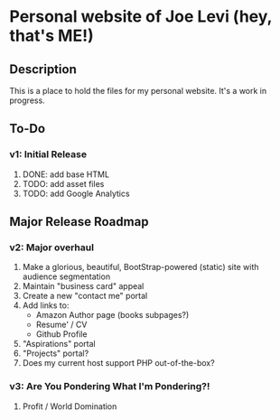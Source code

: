 # Personal website of Joe Levi (hey, that's **ME!**)

## Description
This is a place to hold the files for my personal website. It's a work in progress.

## To-Do

### v1: Initial Release
1. DONE: add base HTML
1. TODO: add asset files
1. TODO: add Google Analytics

## Major Release Roadmap

### v2: Major overhaul
1. Make a glorious, beautiful, BootStrap-powered (static) site with audience segmentation
1. Maintain "business card" appeal
1. Create a new "contact me" portal
1. Add links to:
   - Amazon Author page (books subpages?)
   - Resume' / CV
   - Github Profile
1. "Aspirations" portal
1. "Projects" portal?
1. Does my current host support PHP out-of-the-box?

### v3: Are You Pondering What I'm Pondering?!
1. Profit / World Domination
